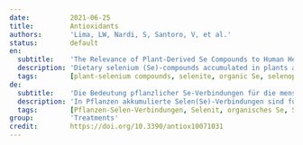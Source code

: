 ```yaml
---
date:          2021-06-25
title:         Antioxidants
authors:       'Lima, LW, Nardi, S, Santoro, V, et al.'
status:        default
en:
  subtitle:    'The Relevance of Plant-Derived Se Compounds to Human Health in the SARS-CoV-2 (COVID-19) Pandemic Era'
  description: 'Dietary selenium (Se)-compounds accumulated in plants are essential for human metabolism and normal physiological processes. Inorganic and organic Se species can be readily absorbed by the human body, but are metabolized differently and thus exhibit distinct mechanisms of action. They can act as antioxidants or serve as a source of Se for the synthesis of selenoproteins. Selenocysteine, in particular, is incorporated at the catalytic center of these proteins through a specific insertion mechanism and, due to its electronic features, enhances their catalytic activity against biological oxidants. Selenite and other Se-organic compounds may also act as direct antioxidants in cells due to their strong nucleophilic properties. In addition, Se-amino acids are more easily subjected to oxidation than the corresponding thiols/thioethers and can bind redox-active metal ions. Adequate Se intake aids in preventing several metabolic disorders and affords protection against viral infections. At present, an epidemic caused by a novel coronavirus (SARS-CoV-2) threatens human health across several countries and impacts the global economy. Therefore, Se-supplementation could be a complementary treatment to vaccines and pharmacological drugs to reduce the viral load, mutation frequency, and enhance the immune system of populations with low Se intake in the diet.'
  tags:        [plant-selenium compounds, selenite, organic Se, selenoproteins]
de:
  subtitle:    'Die Bedeutung pflanzlicher Se-Verbindungen für die menschliche Gesundheit in der Ära der SARS-CoV-2 (COVID-19)-Pandemie'
  description: 'In Pflanzen akkumulierte Selen(Se)-Verbindungen sind für den menschlichen Stoffwechsel und normale physiologische Prozesse unerlässlich. Anorganische und organische Se-Spezies können vom menschlichen Körper leicht absorbiert werden, werden aber unterschiedlich verstoffwechselt und weisen daher unterschiedliche Wirkungsmechanismen auf. Sie können als Antioxidantien wirken oder als Se-Quelle für die Synthese von Selenoproteinen dienen. Insbesondere Selenocystein wird über einen spezifischen Insertionsmechanismus in das katalytische Zentrum dieser Proteine eingebaut und verstärkt aufgrund seiner elektronischen Eigenschaften deren katalytische Aktivität gegenüber biologischen Oxidantien. Selenit und andere Se-organische Verbindungen können aufgrund ihrer starken nukleophilen Eigenschaften auch als direkte Antioxidantien in Zellen wirken. Außerdem sind Se-Aminosäuren leichter zu oxidieren als die entsprechenden Thiole/Thioether und können redoxaktive Metallionen binden. Eine ausreichende Zufuhr von Se trägt zur Vorbeugung verschiedener Stoffwechselstörungen bei und bietet Schutz vor Virusinfektionen. Gegenwärtig bedroht eine durch ein neuartiges Coronavirus (SARS-CoV-2) verursachte Epidemie die menschliche Gesundheit in mehreren Ländern und hat Auswirkungen auf die Weltwirtschaft. Daher könnte eine Se-Supplementierung eine ergänzende Behandlung zu Impfstoffen und pharmakologischen Medikamenten sein, um die Viruslast und die Mutationshäufigkeit zu verringern und das Immunsystem von Bevölkerungsgruppen mit geringer Se-Aufnahme in der Ernährung zu stärken.' 
  tags:        [Pflanzen-Selen-Verbindungen, Selenit, organisches Se, Selenoproteine]
group:         'Treatments'
credit:        https://doi.org/10.3390/antiox10071031
---
```

